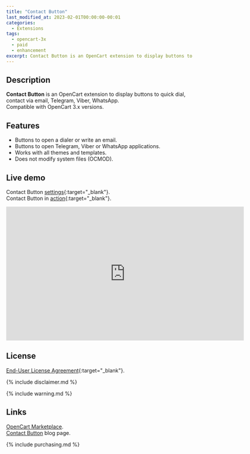 ```yaml
---
title: "Contact Button"
last_modified_at: 2023-02-01T00:00:00-00:01
categories:
  - Extensions
tags:
  - opencart-3x
  - paid
  - enhancement
excerpt: Contact Button is an OpenCart extension to display buttons to quick dial, contact via email, Telegram, Viber, WhatsApp.
---
```


## Description
**Contact Button** is an OpenCart extension to display buttons to quick dial, contact via email, Telegram, Viber, WhatsApp.  
Compatible with OpenCart 3.x versions.

## Features
* Buttons to open a dialer or write an email.
* Buttons to open Telegram, Viber or WhatsApp applications.
* Works with all themes and templates.
* Does not modify system files (OCMOD).

## Live demo
Contact Button [settings](http://ocmod.freevar.com/oc/3038a/admin/index.php?route=extension/module/contact_button){:target="_blank"}.  
Contact Button in [action](http://ocmod.freevar.com/oc/3038/a){:target="_blank"}.  

<iframe width="640" height="360" src="https://www.youtube-nocookie.com/embed/w_w-EBnvzAE?controls=1" frameborder="0" allowfullscreen></iframe> 

## License
[End-User License Agreement](https://raw.githubusercontent.com/ocmod-space/ocmod-contact-button/main/EULA.txt){:target="_blank"}.

{% include disclaimer.md %}

{% include warning.md %}

## Links
[OpenCart Marketplace](https://www.opencart.com/index.php?route=marketplace/extension/info&extension_id=43102).  
[Contact Button](https://www.ocmod.space/contact-button/) blog page.  

{% include purchasing.md %}

